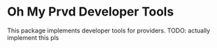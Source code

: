 # Oh My Prvd Developer Tools

This package implements developer tools for providers.
TODO: actually implement this pls
